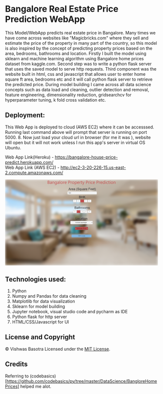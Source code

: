 # Bangalore Real Estate Price Prediction WebApp
This Model/WebApp predicts real estate price in Bangalore. Many times we have come across websites like "Magicbricks.com" where they sell and estimate the price of the property in many part of the country, so this model is also inspired by the concept of predicting property prices based on the area, bedrooms, bathrooms and location. Firstly I built the model using sklearn and machine learning algorithm using Bangalore home prices dataset from kaggle.com. Second step was to write a python flask server that uses the saved model to serve http requests. Third component was the website built in html, css and javascript that allows user to enter home square ft area, bedrooms etc and it will call python flask server to retrieve the predicted price. During model building I came across all data science concepts such as data load and cleaning, outlier detection and removal, feature engineering, dimensionality reduction, gridsearchcv for hyperparameter tuning, k fold cross validation etc.

## Deployment:
This Web App is deployed to cloud (AWS EC2) where it can be accesssed. Running last command above will prompt that server is running on port 5000. 8. Now just load your cloud url in browser (for me it was ), website will open but it will not work unless I run this app's server in virtual OS Ubuntu.

Web App Link(Heroku) - https://bangalore-house-price-predict.herokuapp.com/<br/>
Web App Link (AWS EC2) - http://ec2-3-20-226-15.us-east-2.compute.amazonaws.com/

![image](WebApp.png)
## Technologies used:
1. Python
2. Numpy and Pandas for data cleaning
3. Matplotlib for data visualization
4. Sklearn for model building
5. Jupyter notebook, visual studio code and pycharm as IDE
6. Python flask for http server
7. HTML/CSS/Javascript for UI

## License and Copyright
© Vishwas Basotra
Licensed under the [MIT License](LICENSE).

## Credits
Referring to (codebasics)[https://github.com/codebasics/py/tree/master/DataScience/BangloreHomePrices] helped me alot.
